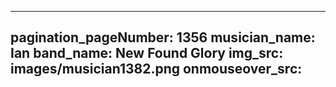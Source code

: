 ------
pagination_pageNumber: 1356
musician_name: Ian
band_name: New Found Glory
img_src: images/musician1382.png
onmouseover_src: 
------